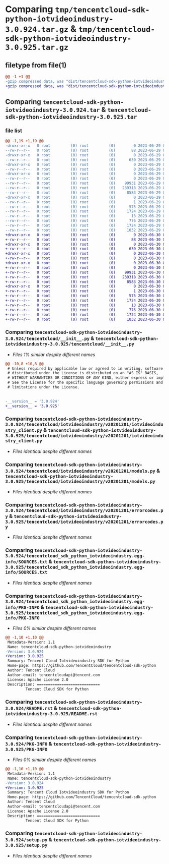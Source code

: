 # Comparing `tmp/tencentcloud-sdk-python-iotvideoindustry-3.0.924.tar.gz` & `tmp/tencentcloud-sdk-python-iotvideoindustry-3.0.925.tar.gz`

## filetype from file(1)

```diff
@@ -1 +1 @@
-gzip compressed data, was "dist/tencentcloud-sdk-python-iotvideoindustry-3.0.924.tar", last modified: Thu Jun 29 00:36:51 2023, max compression
+gzip compressed data, was "dist/tencentcloud-sdk-python-iotvideoindustry-3.0.925.tar", last modified: Fri Jun 30 02:16:30 2023, max compression
```

## Comparing `tencentcloud-sdk-python-iotvideoindustry-3.0.924.tar` & `tencentcloud-sdk-python-iotvideoindustry-3.0.925.tar`

### file list

```diff
@@ -1,19 +1,19 @@
-drwxr-xr-x   0 root         (0) root         (0)        0 2023-06-29 00:36:51.000000 tencentcloud-sdk-python-iotvideoindustry-3.0.924/
--rw-r--r--   0 root         (0) root         (0)       88 2023-06-29 00:36:51.000000 tencentcloud-sdk-python-iotvideoindustry-3.0.924/setup.cfg
-drwxr-xr-x   0 root         (0) root         (0)        0 2023-06-29 00:36:51.000000 tencentcloud-sdk-python-iotvideoindustry-3.0.924/tencentcloud/
--rw-r--r--   0 root         (0) root         (0)      630 2023-06-29 00:36:51.000000 tencentcloud-sdk-python-iotvideoindustry-3.0.924/tencentcloud/__init__.py
-drwxr-xr-x   0 root         (0) root         (0)        0 2023-06-29 00:36:51.000000 tencentcloud-sdk-python-iotvideoindustry-3.0.924/tencentcloud/iotvideoindustry/
--rw-r--r--   0 root         (0) root         (0)        0 2023-06-29 00:36:51.000000 tencentcloud-sdk-python-iotvideoindustry-3.0.924/tencentcloud/iotvideoindustry/__init__.py
-drwxr-xr-x   0 root         (0) root         (0)        0 2023-06-29 00:36:51.000000 tencentcloud-sdk-python-iotvideoindustry-3.0.924/tencentcloud/iotvideoindustry/v20201201/
--rw-r--r--   0 root         (0) root         (0)        0 2023-06-29 00:36:51.000000 tencentcloud-sdk-python-iotvideoindustry-3.0.924/tencentcloud/iotvideoindustry/v20201201/__init__.py
--rw-r--r--   0 root         (0) root         (0)    99931 2023-06-29 00:36:51.000000 tencentcloud-sdk-python-iotvideoindustry-3.0.924/tencentcloud/iotvideoindustry/v20201201/iotvideoindustry_client.py
--rw-r--r--   0 root         (0) root         (0)   239318 2023-06-29 00:36:51.000000 tencentcloud-sdk-python-iotvideoindustry-3.0.924/tencentcloud/iotvideoindustry/v20201201/models.py
--rw-r--r--   0 root         (0) root         (0)     8583 2023-06-29 00:36:51.000000 tencentcloud-sdk-python-iotvideoindustry-3.0.924/tencentcloud/iotvideoindustry/v20201201/errorcodes.py
-drwxr-xr-x   0 root         (0) root         (0)        0 2023-06-29 00:36:51.000000 tencentcloud-sdk-python-iotvideoindustry-3.0.924/tencentcloud_sdk_python_iotvideoindustry.egg-info/
--rw-r--r--   0 root         (0) root         (0)        1 2023-06-29 00:36:51.000000 tencentcloud-sdk-python-iotvideoindustry-3.0.924/tencentcloud_sdk_python_iotvideoindustry.egg-info/dependency_links.txt
--rw-r--r--   0 root         (0) root         (0)      575 2023-06-29 00:36:51.000000 tencentcloud-sdk-python-iotvideoindustry-3.0.924/tencentcloud_sdk_python_iotvideoindustry.egg-info/SOURCES.txt
--rw-r--r--   0 root         (0) root         (0)     1724 2023-06-29 00:36:51.000000 tencentcloud-sdk-python-iotvideoindustry-3.0.924/tencentcloud_sdk_python_iotvideoindustry.egg-info/PKG-INFO
--rw-r--r--   0 root         (0) root         (0)       13 2023-06-29 00:36:51.000000 tencentcloud-sdk-python-iotvideoindustry-3.0.924/tencentcloud_sdk_python_iotvideoindustry.egg-info/top_level.txt
--rw-r--r--   0 root         (0) root         (0)      776 2023-06-29 00:36:51.000000 tencentcloud-sdk-python-iotvideoindustry-3.0.924/README.rst
--rw-r--r--   0 root         (0) root         (0)     1724 2023-06-29 00:36:51.000000 tencentcloud-sdk-python-iotvideoindustry-3.0.924/PKG-INFO
--rw-r--r--   0 root         (0) root         (0)     1032 2023-06-29 00:36:51.000000 tencentcloud-sdk-python-iotvideoindustry-3.0.924/setup.py
+drwxr-xr-x   0 root         (0) root         (0)        0 2023-06-30 02:16:30.000000 tencentcloud-sdk-python-iotvideoindustry-3.0.925/
+-rw-r--r--   0 root         (0) root         (0)       88 2023-06-30 02:16:30.000000 tencentcloud-sdk-python-iotvideoindustry-3.0.925/setup.cfg
+drwxr-xr-x   0 root         (0) root         (0)        0 2023-06-30 02:16:30.000000 tencentcloud-sdk-python-iotvideoindustry-3.0.925/tencentcloud/
+-rw-r--r--   0 root         (0) root         (0)      630 2023-06-30 02:16:30.000000 tencentcloud-sdk-python-iotvideoindustry-3.0.925/tencentcloud/__init__.py
+drwxr-xr-x   0 root         (0) root         (0)        0 2023-06-30 02:16:30.000000 tencentcloud-sdk-python-iotvideoindustry-3.0.925/tencentcloud/iotvideoindustry/
+-rw-r--r--   0 root         (0) root         (0)        0 2023-06-30 02:16:30.000000 tencentcloud-sdk-python-iotvideoindustry-3.0.925/tencentcloud/iotvideoindustry/__init__.py
+drwxr-xr-x   0 root         (0) root         (0)        0 2023-06-30 02:16:30.000000 tencentcloud-sdk-python-iotvideoindustry-3.0.925/tencentcloud/iotvideoindustry/v20201201/
+-rw-r--r--   0 root         (0) root         (0)        0 2023-06-30 02:16:30.000000 tencentcloud-sdk-python-iotvideoindustry-3.0.925/tencentcloud/iotvideoindustry/v20201201/__init__.py
+-rw-r--r--   0 root         (0) root         (0)    99931 2023-06-30 02:16:30.000000 tencentcloud-sdk-python-iotvideoindustry-3.0.925/tencentcloud/iotvideoindustry/v20201201/iotvideoindustry_client.py
+-rw-r--r--   0 root         (0) root         (0)   239318 2023-06-30 02:16:30.000000 tencentcloud-sdk-python-iotvideoindustry-3.0.925/tencentcloud/iotvideoindustry/v20201201/models.py
+-rw-r--r--   0 root         (0) root         (0)     8583 2023-06-30 02:16:30.000000 tencentcloud-sdk-python-iotvideoindustry-3.0.925/tencentcloud/iotvideoindustry/v20201201/errorcodes.py
+drwxr-xr-x   0 root         (0) root         (0)        0 2023-06-30 02:16:30.000000 tencentcloud-sdk-python-iotvideoindustry-3.0.925/tencentcloud_sdk_python_iotvideoindustry.egg-info/
+-rw-r--r--   0 root         (0) root         (0)        1 2023-06-30 02:16:30.000000 tencentcloud-sdk-python-iotvideoindustry-3.0.925/tencentcloud_sdk_python_iotvideoindustry.egg-info/dependency_links.txt
+-rw-r--r--   0 root         (0) root         (0)      575 2023-06-30 02:16:30.000000 tencentcloud-sdk-python-iotvideoindustry-3.0.925/tencentcloud_sdk_python_iotvideoindustry.egg-info/SOURCES.txt
+-rw-r--r--   0 root         (0) root         (0)     1724 2023-06-30 02:16:30.000000 tencentcloud-sdk-python-iotvideoindustry-3.0.925/tencentcloud_sdk_python_iotvideoindustry.egg-info/PKG-INFO
+-rw-r--r--   0 root         (0) root         (0)       13 2023-06-30 02:16:30.000000 tencentcloud-sdk-python-iotvideoindustry-3.0.925/tencentcloud_sdk_python_iotvideoindustry.egg-info/top_level.txt
+-rw-r--r--   0 root         (0) root         (0)      776 2023-06-30 02:16:30.000000 tencentcloud-sdk-python-iotvideoindustry-3.0.925/README.rst
+-rw-r--r--   0 root         (0) root         (0)     1724 2023-06-30 02:16:30.000000 tencentcloud-sdk-python-iotvideoindustry-3.0.925/PKG-INFO
+-rw-r--r--   0 root         (0) root         (0)     1032 2023-06-30 02:16:30.000000 tencentcloud-sdk-python-iotvideoindustry-3.0.925/setup.py
```

### Comparing `tencentcloud-sdk-python-iotvideoindustry-3.0.924/tencentcloud/__init__.py` & `tencentcloud-sdk-python-iotvideoindustry-3.0.925/tencentcloud/__init__.py`

 * *Files 1% similar despite different names*

```diff
@@ -10,8 +10,8 @@
 # Unless required by applicable law or agreed to in writing, software
 # distributed under the License is distributed on an "AS IS" BASIS,
 # WITHOUT WARRANTIES OR CONDITIONS OF ANY KIND, either express or implied.
 # See the License for the specific language governing permissions and
 # limitations under the License.
 
 
-__version__ = '3.0.924'
+__version__ = '3.0.925'
```

### Comparing `tencentcloud-sdk-python-iotvideoindustry-3.0.924/tencentcloud/iotvideoindustry/v20201201/iotvideoindustry_client.py` & `tencentcloud-sdk-python-iotvideoindustry-3.0.925/tencentcloud/iotvideoindustry/v20201201/iotvideoindustry_client.py`

 * *Files identical despite different names*

### Comparing `tencentcloud-sdk-python-iotvideoindustry-3.0.924/tencentcloud/iotvideoindustry/v20201201/models.py` & `tencentcloud-sdk-python-iotvideoindustry-3.0.925/tencentcloud/iotvideoindustry/v20201201/models.py`

 * *Files identical despite different names*

### Comparing `tencentcloud-sdk-python-iotvideoindustry-3.0.924/tencentcloud/iotvideoindustry/v20201201/errorcodes.py` & `tencentcloud-sdk-python-iotvideoindustry-3.0.925/tencentcloud/iotvideoindustry/v20201201/errorcodes.py`

 * *Files identical despite different names*

### Comparing `tencentcloud-sdk-python-iotvideoindustry-3.0.924/tencentcloud_sdk_python_iotvideoindustry.egg-info/SOURCES.txt` & `tencentcloud-sdk-python-iotvideoindustry-3.0.925/tencentcloud_sdk_python_iotvideoindustry.egg-info/SOURCES.txt`

 * *Files identical despite different names*

### Comparing `tencentcloud-sdk-python-iotvideoindustry-3.0.924/tencentcloud_sdk_python_iotvideoindustry.egg-info/PKG-INFO` & `tencentcloud-sdk-python-iotvideoindustry-3.0.925/tencentcloud_sdk_python_iotvideoindustry.egg-info/PKG-INFO`

 * *Files 0% similar despite different names*

```diff
@@ -1,10 +1,10 @@
 Metadata-Version: 1.1
 Name: tencentcloud-sdk-python-iotvideoindustry
-Version: 3.0.924
+Version: 3.0.925
 Summary: Tencent Cloud Iotvideoindustry SDK for Python
 Home-page: https://github.com/TencentCloud/tencentcloud-sdk-python
 Author: Tencent Cloud
 Author-email: tencentcloudapi@tencent.com
 License: Apache License 2.0
 Description: ============================
         Tencent Cloud SDK for Python
```

### Comparing `tencentcloud-sdk-python-iotvideoindustry-3.0.924/README.rst` & `tencentcloud-sdk-python-iotvideoindustry-3.0.925/README.rst`

 * *Files identical despite different names*

### Comparing `tencentcloud-sdk-python-iotvideoindustry-3.0.924/PKG-INFO` & `tencentcloud-sdk-python-iotvideoindustry-3.0.925/PKG-INFO`

 * *Files 0% similar despite different names*

```diff
@@ -1,10 +1,10 @@
 Metadata-Version: 1.1
 Name: tencentcloud-sdk-python-iotvideoindustry
-Version: 3.0.924
+Version: 3.0.925
 Summary: Tencent Cloud Iotvideoindustry SDK for Python
 Home-page: https://github.com/TencentCloud/tencentcloud-sdk-python
 Author: Tencent Cloud
 Author-email: tencentcloudapi@tencent.com
 License: Apache License 2.0
 Description: ============================
         Tencent Cloud SDK for Python
```

### Comparing `tencentcloud-sdk-python-iotvideoindustry-3.0.924/setup.py` & `tencentcloud-sdk-python-iotvideoindustry-3.0.925/setup.py`

 * *Files identical despite different names*

